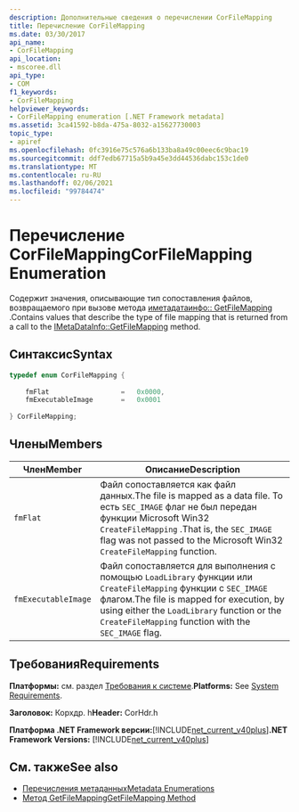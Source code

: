 ```yaml
---
description: Дополнительные сведения о перечислении CorFileMapping
title: Перечисление CorFileMapping
ms.date: 03/30/2017
api_name:
- CorFileMapping
api_location:
- mscoree.dll
api_type:
- COM
f1_keywords:
- CorFileMapping
helpviewer_keywords:
- CorFileMapping enumeration [.NET Framework metadata]
ms.assetid: 3ca41592-b8da-475a-8032-a15627730003
topic_type:
- apiref
ms.openlocfilehash: 0fc3916e75c576a6b133ba8a49c00eec6c9bac19
ms.sourcegitcommit: ddf7edb67715a5b9a45e3dd44536dabc153c1de0
ms.translationtype: MT
ms.contentlocale: ru-RU
ms.lasthandoff: 02/06/2021
ms.locfileid: "99784474"
---
```

# <a name="corfilemapping-enumeration"></a><span data-ttu-id="b026d-103">Перечисление CorFileMapping</span><span class="sxs-lookup"><span data-stu-id="b026d-103">CorFileMapping Enumeration</span></span>

<span data-ttu-id="b026d-104">Содержит значения, описывающие тип сопоставления файлов, возвращаемого при вызове метода [иметадатаинфо:: GetFileMapping](imetadatainfo-getfilemapping-method.md) .</span><span class="sxs-lookup"><span data-stu-id="b026d-104">Contains values that describe the type of file mapping that is returned from a call to the [IMetaDataInfo::GetFileMapping](imetadatainfo-getfilemapping-method.md) method.</span></span>  
  
## <a name="syntax"></a><span data-ttu-id="b026d-105">Синтаксис</span><span class="sxs-lookup"><span data-stu-id="b026d-105">Syntax</span></span>  
  
```cpp  
typedef enum CorFileMapping {  
  
    fmFlat                  =   0x0000,  
    fmExecutableImage       =   0x0001  
  
} CorFileMapping;  
```  
  
## <a name="members"></a><span data-ttu-id="b026d-106">Члены</span><span class="sxs-lookup"><span data-stu-id="b026d-106">Members</span></span>  
  
|<span data-ttu-id="b026d-107">Член</span><span class="sxs-lookup"><span data-stu-id="b026d-107">Member</span></span>|<span data-ttu-id="b026d-108">Описание</span><span class="sxs-lookup"><span data-stu-id="b026d-108">Description</span></span>|  
|------------|-----------------|  
|`fmFlat`|<span data-ttu-id="b026d-109">Файл сопоставляется как файл данных.</span><span class="sxs-lookup"><span data-stu-id="b026d-109">The file is mapped as a data file.</span></span> <span data-ttu-id="b026d-110">То есть `SEC_IMAGE` флаг не был передан функции Microsoft Win32 `CreateFileMapping` .</span><span class="sxs-lookup"><span data-stu-id="b026d-110">That is, the `SEC_IMAGE` flag was not passed to the Microsoft Win32 `CreateFileMapping` function.</span></span>|  
|`fmExecutableImage`|<span data-ttu-id="b026d-111">Файл сопоставляется для выполнения с помощью `LoadLibrary` функции или `CreateFileMapping` функции с `SEC_IMAGE` флагом.</span><span class="sxs-lookup"><span data-stu-id="b026d-111">The file is mapped for execution, by using either the `LoadLibrary` function or the `CreateFileMapping` function with the `SEC_IMAGE` flag.</span></span>|  
  
## <a name="requirements"></a><span data-ttu-id="b026d-112">Требования</span><span class="sxs-lookup"><span data-stu-id="b026d-112">Requirements</span></span>  

 <span data-ttu-id="b026d-113">**Платформы:** см. раздел [Требования к системе](../../get-started/system-requirements.md).</span><span class="sxs-lookup"><span data-stu-id="b026d-113">**Platforms:** See [System Requirements](../../get-started/system-requirements.md).</span></span>  
  
 <span data-ttu-id="b026d-114">**Заголовок:** Корхдр. h</span><span class="sxs-lookup"><span data-stu-id="b026d-114">**Header:** CorHdr.h</span></span>  
  
 <span data-ttu-id="b026d-115">**Платформа .NET Framework версии:**[!INCLUDE[net_current_v40plus](../../../../includes/net-current-v40plus-md.md)]</span><span class="sxs-lookup"><span data-stu-id="b026d-115">**.NET Framework Versions:** [!INCLUDE[net_current_v40plus](../../../../includes/net-current-v40plus-md.md)]</span></span>  
  
## <a name="see-also"></a><span data-ttu-id="b026d-116">См. также</span><span class="sxs-lookup"><span data-stu-id="b026d-116">See also</span></span>

- [<span data-ttu-id="b026d-117">Перечисления метаданных</span><span class="sxs-lookup"><span data-stu-id="b026d-117">Metadata Enumerations</span></span>](metadata-enumerations.md)
- [<span data-ttu-id="b026d-118">Метод GetFileMapping</span><span class="sxs-lookup"><span data-stu-id="b026d-118">GetFileMapping Method</span></span>](imetadatainfo-getfilemapping-method.md)
